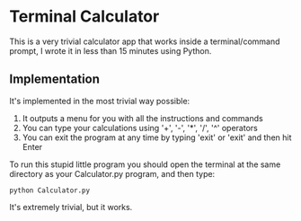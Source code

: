 # Terminal Calculator

This is a very trivial calculator app that works inside a terminal/command prompt, I wrote it in less than 15 minutes using Python.

## Implementation 

It's implemented in the most trivial way possible:

1. It outputs a menu for you with all the instructions and commands
2. You can type your calculations using '+', '-', '*', '/', '^' operators
3. You can exit the program at any time by typing 'exit' or 'exit' and then hit Enter

To run this stupid little program you should open the terminal at the same directory as your Calculator.py program, and then type:
```
python Calculator.py  
```

It's extremely trivial, but it works.